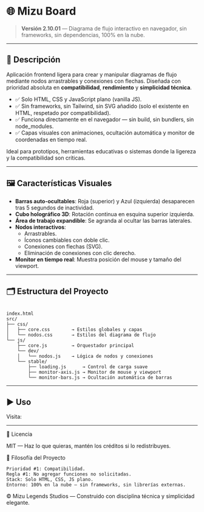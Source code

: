 # 🌐 Mizu Board

> **Versión 2.10.01** — Diagrama de flujo interactivo en navegador, sin frameworks, sin dependencias, 100% en la nube.

---

## 🧩 Descripción

Aplicación frontend ligera para crear y manipular diagramas de flujo mediante nodos arrastrables y conexiones con flechas. Diseñada con prioridad absoluta en **compatibilidad**, **rendimiento** y **simplicidad técnica**.

- ✅ Solo HTML, CSS y JavaScript plano (vanilla JS).
- ✅ Sin frameworks, sin Tailwind, sin SVG añadido (solo el existente en HTML, respetado por compatibilidad).
- ✅ Funciona directamente en el navegador — sin build, sin bundlers, sin node_modules.
- ✅ Capas visuales con animaciones, ocultación automática y monitor de coordenadas en tiempo real.

Ideal para prototipos, herramientas educativas o sistemas donde la ligereza y la compatibilidad son críticas.

---

## 🖼️ Características Visuales

- **Barras auto-ocultables**: Roja (superior) y Azul (izquierda) desaparecen tras 5 segundos de inactividad.
- **Cubo holográfico 3D**: Rotación continua en esquina superior izquierda.
- **Área de trabajo expandible**: Se agranda al ocultar las barras laterales.
- **Nodos interactivos**:
  - Arrastrables.
  - Íconos cambiables con doble clic.
  - Conexiones con flechas (SVG).
  - Eliminación de conexiones con clic derecho.
- **Monitor en tiempo real**: Muestra posición del mouse y tamaño del viewport.

---

## 🗂️ Estructura del Proyecto
```text

index.html
src/
├── css/
│   ├── core.css        → Estilos globales y capas
│   └── nodos.css       → Estilos del diagrama de flujo
└── js/
    ├── core.js         → Orquestador principal
    └── dev/
    │   └── nodos.js    → Lógica de nodos y conexiones
    └── stable/
        ├── loading.js      → Control de carga suave
        ├── monitor-axis.js → Monitor de mouse y viewport
        └── monitor-bars.js → Ocultación automática de barras
```

---

## ▶️ Uso

Visita: 

---

📜 Licencia 

MIT — Haz lo que quieras, mantén los créditos si lo redistribuyes. 
 
🧭 Filosofía del Proyecto 

    Prioridad #1: Compatibilidad.
    Regla #1: No agregar funciones no solicitadas.
    Stack: Solo HTML, CSS, JS plano.
    Entorno: 100% en la nube — sin frameworks, sin librerías externas.
     

 

© Mizu Legends Studios — Construido con disciplina técnica y simplicidad elegante. 
